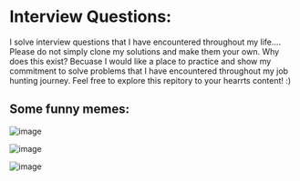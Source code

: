 # Interview Questions:
I solve interview questions that I have encountered throughout my life....
Please do not simply clone my solutions and make them your own. 
Why does this exist? Becuase I would like a place to practice and show my commitment to solve problems
that I have encountered throughout my job hunting journey. 
Feel free to explore this repitory to your hearrts content! :)

## Some funny memes:

![image](https://preview.redd.it/dmvhvepvl2v11.jpg?width=640&crop=smart&auto=webp&s=653a995ebec04b685ecf8425a40d1660de0669ee)

![image](https://resources.workable.com/wp-content/uploads/2023/07/Candidate-Meme.jpeg)

![image](https://i.imgflip.com/133cjk.jpg)
